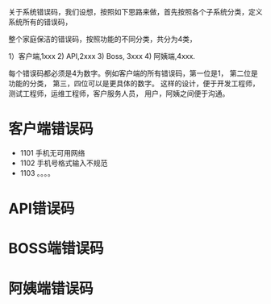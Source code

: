 关于系统错误码，我们设想，按照如下思路来做，首先按照各个子系统分类，定义系统所有的错误码，

整个家庭保洁的错误码，按照功能的不同分类，共分为4类，

1）客户端,1xxx
2) API,2xxx
3) Boss, 3xxx
4) 阿姨端,4xxx.

每个错误码都必须是4为数字。例如客户端的所有错误码，第一位是1， 第二位是功能的分类， 第三，四位可以是更具体的数字。
这样的设计，便于开发工程师，测试工程师，运维工程师，客户服务人员， 用户，阿姨之间便于沟通。


# 客户端错误码

* 1101  手机无可用网络
* 1102  手机号格式输入不规范
* 1103  。。。。

# API错误码

# BOSS端错误码

# 阿姨端错误码
